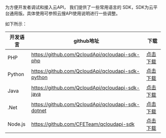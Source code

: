 为方便开发者调试和接入云API， 我们提供了一些常用语言的 SDK，SDK为云平台通用版。具体使用可参照云搜API使用说明进行一些调整。

如下所示：

| 开发语言 | github地址 | 下载 |
|---------|---------|---------|
| PHP | https://github.com/QcloudApi/qcloudapi-sdk-php | [点击下载](https://mc.qcloudimg.com/static/archive/cd1857b4d9a9aeb0179e72a59f235c41/qcloudapi-sdk-php-master.zip) |
| Python | https://github.com/QcloudApi/qcloudapi-sdk-python | [点击下载](https://mc.qcloudimg.com/static/archive/b61ee1ce734e7437530304152c20ee14/qcloudapi-sdk-python-master.zip) |
| Java | https://github.com/QcloudApi/qcloudapi-sdk-java | [点击下载](https://mc.qcloudimg.com/static/archive/72dbc1a82ad8e18dead2e6dc07acd5d7/qcloudapi-sdk-java-master.zip) |
| .Net | https://github.com/QcloudApi/qcloudapi-sdk-dotnet | [点击下载](https://mc.qcloudimg.com/static/archive/b55098d83c78db530c53fb10f44c3fef/qcloudapi-sdk-dotnet-master.zip) |
| Node.js | https://github.com/CFETeam/qcloudapi-sdk | [点击下载](https://mc.qcloudimg.com/static/archive/0903b39539c6759cb61c797ae06da259/qcloudapi-sdk-master.zip) |
